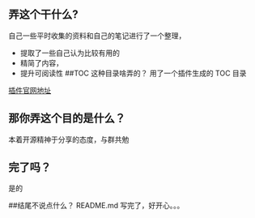 ## 弄这个干什么?

自己一些平时收集的资料和自己的笔记进行了一个整理，

- 提取了一些自己认为比较有用的
- 精简了内容，
- 提升可阅读性
##TOC 这种目录啥弄的？
用了一个插件生成的 TOC 目录

[插件官网地址](http://ruby-china.org/topics/17028)
## 那你弄这个目的是什么？

本着开源精神于分享的态度，与群共勉

## 完了吗？

是的

##结尾不说点什么？
README.md 写完了，好开心。。。

